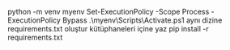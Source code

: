 python -m venv myenv
Set-ExecutionPolicy -Scope Process -ExecutionPolicy Bypass
.\myenv\Scripts\Activate.ps1
aynı dizine requirements.txt oluştur kütüphaneleri içine yaz
pip install -r requirements.txt
